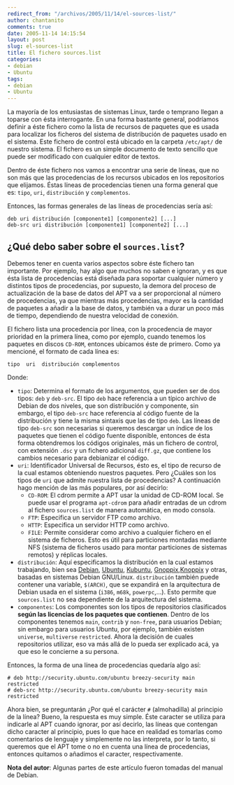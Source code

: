 ```yaml
---
redirect_from: "/archivos/2005/11/14/el-sources-list/"
author: chantanito
comments: true
date: 2005-11-14 14:15:54
layout: post
slug: el-sources-list
title: El fichero sources.list
categories:
- debian
- Ubuntu
tags:
- debian
- Ubuntu
---
```


La mayoría de los entusiastas de sistemas Linux, tarde o temprano llegan a toparse con ésta interrogante. En una forma bastante general, podríamos definir a éste fichero como la lista de recursos de paquetes que es usada para localizar los ficheros del sistema de distribución de paquetes usado en el sistema. Este fichero de control está ubicado en la carpeta `/etc/apt/` de nuestro sistema. El fichero es un simple documento de texto sencillo que puede ser modificado con cualquier editor de textos.

Dentro de éste fichero nos vamos a encontrar una serie de líneas, que no son más que las procedencias de los recursos ubicados en los repositorios que elijamos. Éstas líneas de procedencias tienen una forma general que es: `tipo`, `uri`, `distribución` y `complementos`.

Entonces, las formas generales de las líneas de procedencias sería así:

    deb uri distribución [componente1] [componente2] [...]
    deb-src uri distribución [componente1] [componente2] [...]

## ¿Qué debo saber sobre el `sources.list`?

Debemos tener en cuenta varios aspectos sobre éste fichero tan importante. Por ejemplo, hay algo que muchos no saben e ignoran, y es que ésta lista de procedencias está diseñada para soportar cualquier número y distintos tipos de procedencias, por supuesto, la demora del proceso de actualización de la base de datos del APT va a ser proporcional al número de procedencias, ya que mientras más procedencias, mayor es la cantidad de paquetes a añadir a la base de datos, y también va a durar un poco más de tiempo, dependiendo de nuestra velocidad de conexión.

El fichero lista una procedencia por línea, con la procedencia de mayor prioridad en la primera línea, como por ejemplo, cuando tenemos los paquetes en discos `CD-ROM`, entonces ubicamos éste de primero. Como ya mencioné, el formato de cada línea es:

    tipo  uri  distribución complementos

Donde:

 * `tipo`: Determina el formato de los argumentos, que pueden ser de dos tipos: `deb` y `deb-src`. El tipo `deb` hace referencia a un típico archivo de Debian de dos  niveles, que son distribución y componente, sin embargo, el  tipo  `deb-src`  hace referencia al código fuente de la distribución y tiene la misma sintaxis que las de tipo `deb`. Las líneas de tipo `deb-src` son necesarias si queremos descargar un índice de los paquetes que tienen el código fuente disponible, entonces de ésta forma obtendremos los códigos originales, más un fichero de control, con extensión `.dsc` y un fichero adicional `diff.gz`, que contiene los cambios necesario para debianizar el código.
 * `uri`: Identificador Universal de Recursos, ésto es, el tipo de recurso de la cual estamos obteniendo nuestros paquetes. Pero ¿Cuáles son los tipos de `uri` que admite nuestra lista de procedencias? A continuación hago mención
de las más populares, por así decirlo:
 	* `CD-ROM`: El cdrom permite a APT usar la unidad de CD-ROM  local. Se puede usar el programa `apt-cdrom` para  añadir  entradas  de  un  cdrom  al fichero `sources.list` de manera automática, en modo consola.
	* `FTP`: Especifica un servidor FTP como archivo.
 	* `HTTP`: Especifica un servidor HTTP como archivo.
	* `FILE`: Permite considerar como archivo a cualquier fichero en el sistema  de  ficheros.  Esto  es  útil para particiones montadas mediante NFS (sistema de ficheros usado para montar particiones de sistemas remotos) y réplicas locales.
* `distribución`: Aquí especificamos la distribución en la cual estamos trabajando, bien sea [Debian](http://www.debian.org), [Ubuntu](http://www.ubuntu.com), [Kubuntu](http://www.kubuntu.org), [Gnoppix](http://www.gnoppix.org),[Knoppix](http://www.knoppix.org) y otras, basadas en sistemas Debian GNU/Linux. `distribución` también puede contener una variable, `$(ARCH)`, que se expandirá en la arquitectura de Debian usada en el  sistema  (`i386`,  `m68k`,  `powerpc`,...). Esto  permite que `sources.list` no sea dependiente de la arquitectura del sistema.
 * `componentes`: Los componentes son los tipos de repositorios clasificados **según las licencias de los paquetes que contienen**. Dentro de los	componentes tenemos `main`, `contrib` y `non-free`, para usuarios Debian; sin embargo para usuarios Ubuntu, por ejemplo, también existen `universe`, `multiverse` `restricted`. Ahora la decisión de cuales repositorios utilizar, eso va más allá de lo pueda ser explicado acá, ya que eso le concierne a su persona.

Entonces, la forma de una línea de procedencias quedaría algo así:

    # deb http://security.ubuntu.com/ubuntu breezy-security main restricted
    # deb-src http://security.ubuntu.com/ubuntu breezy-security main restricted

Ahora bien, se preguntarán ¿Por qué el carácter `#` (almohadilla) al principio de la línea? Bueno, la respuesta es muy simple. Éste caracter se utiliza para indicarle al APT cuando ignorar, por así decirlo, las líneas que contengan dicho caracter al principio, pues lo que hace en realidad es tomarlas como comentarios de lenguaje y simplemente no las interpreta, por lo tanto, si queremos que el APT tome o no en cuenta una línea de procedencias, entonces quitamos o añadimos el caracter, respectivamente.

**Nota del autor**: Algunas partes de este artículo fueron tomadas del manual de Debian.
